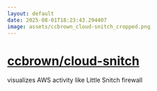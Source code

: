 ```yaml
---
layout: default
date: 2025-08-01T18:23:43.294407
image: assets/ccbrown_cloud-snitch_cropped.png
---
```


# [ccbrown/cloud-snitch](https://github.com/ccbrown/cloud-snitch)

visualizes AWS activity like Little Snitch firewall
